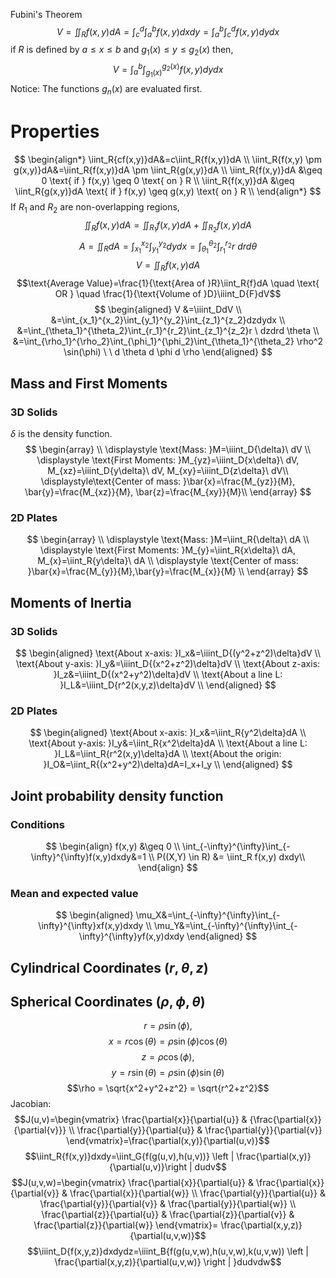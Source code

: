 Fubini's Theorem 
$$V=\iint_R{f(x,y)}dA=\int_c^d{\int_a^b{f(x,y)}}dxdy=\int_a^b{\int_c^d{f(x,y)}}dydx$$
if $R$ is defined by $a\leq x \leq b$ and $g_1(x) \leq y \leq g_2(x)$ then,
$$V=\int_a^b{\int_{g_1(x)}^{g_2(x)}{f(x,y)}}dydx$$
Notice: The functions $g_n(x)$ are evaluated first.
# Properties
$$
\begin{align*}
\iint_R{cf(x,y)}dA&=c\iint_R{f(x,y)}dA \\
\iint_R{f(x,y) \pm g(x,y)}dA&=\iint_R{f(x,y)}dA \pm \iint_R{g(x,y)}dA \\
\iint_R{f(x,y)}dA &\geq 0 \text{ if } f(x,y) \geq 0 \text{ on } R \\
\iint_R{f(x,y)}dA &\geq \iint_R{g(x,y)}dA \text{ if } f(x,y) \geq g(x,y) \text{ on } R \\ 
\end{align*}
$$
If $R_1$ and $R_2$ are non-overlapping regions, 
$$\iint_R{f(x,y)}dA=\iint_{R_1}{f(x,y)}dA+\iint_{R_2}{f(x,y)}dA$$
$$A=\iint_RdA=\int_{x_1}^{x_2}\int_{y_1}^{y_2}dydx=\int_{\theta_1}^{\theta_2}\int_{r_1}^{r_2}r\ drd \theta$$
$$V=\iint_R{f(x,y)}dA$$
$$\text{Average Value}=\frac{1}{\text{Area of }R}\iint_R{f}dA \quad \text{ OR } \quad \frac{1}{\text{Volume of }D}\iiint_D{F}dV$$
$$
\begin{aligned}
V &=\iiint_DdV \\ 
&=\int_{x_1}^{x_2}\int_{y_1}^{y_2}\int_{z_1}^{z_2}dzdydx \\
&=\int_{\theta_1}^{\theta_2}\int_{r_1}^{r_2}\int_{z_1}^{z_2}r \ dzdrd \theta \\
&=\int_{\rho_1}^{\rho_2}\int_{\phi_1}^{\phi_2}\int_{\theta_1}^{\theta_2} \rho^2 \sin(\phi) \ \ d \theta d \phi d \rho
\end{aligned}
$$
## Mass and First Moments
### 3D Solids
$\delta$ is the density function.
$$
\begin{array} \\
\displaystyle \text{Mass: }M=\iiint_D{\delta}\ dV \\
\displaystyle \text{First Moments: }M_{yz}=\iiint_D{x\delta}\ dV, M_{xz}=\iiint_D{y\delta}\ dV, M_{xy}=\iiint_D{z\delta}\ dV\\
\displaystyle\text{Center of mass: }\bar{x}=\frac{M_{yz}}{M}, \bar{y}=\frac{M_{xz}}{M}, \bar{z}=\frac{M_{xy}}{M}\\
\end{array}
$$
### 2D Plates
$$
\begin{array} \\
  \displaystyle  \text{Mass: }M=\iint_R{\delta}\ dA \\
  \displaystyle  \text{First Moments: }M_{y}=\iint_R{x\delta}\ dA, M_{x}=\iint_R{y\delta}\ dA \\ 
  \displaystyle  \text{Center of mass: }\bar{x}=\frac{M_{y}}{M},\bar{y}=\frac{M_{x}}{M} \\
\end{array}
$$
## Moments of Inertia 
### 3D Solids
$$
\begin{aligned}
    \text{About x-axis: }I_x&=\iiint_D{(y^2+z^2)\delta}dV \\ 
    \text{About y-axis: }I_y&=\iiint_D{(x^2+z^2)\delta}dV \\ 
    \text{About z-axis: }I_z&=\iiint_D{(x^2+y^2)\delta}dV \\ 
    \text{About a line L: }I_L&=\iiint_D{r^2(x,y,z)\delta}dV \\
\end{aligned}
$$
### 2D Plates
$$
\begin{aligned}
    \text{About x-axis: }I_x&=\iint_R{y^2\delta}dA \\
    \text{About y-axis: }I_y&=\iint_R{x^2\delta}dA \\
    \text{About a line L: }I_L&=\iint_R{r^2(x,y)\delta}dA \\
    \text{About the origin: }I_O&=\iint_R{(x^2+y^2)\delta}dA=I_x+I_y \\
\end{aligned}
$$
## Joint probability density function
### Conditions
$$
\begin{align}
    f(x,y) &\geq 0 \\
    \int_{-\infty}^{\infty}\int_{-\infty}^{\infty}f(x,y)dxdy&=1 \\
    P((X,Y) \in R) &= \iint_R f(x,y) dxdy\\
\end{align}
$$
### Mean and expected value
$$
\begin{aligned}
\mu_X&=\int_{-\infty}^{\infty}\int_{-\infty}^{\infty}xf(x,y)dxdy \\
\mu_Y&=\int_{-\infty}^{\infty}\int_{-\infty}^{\infty}yf(x,y)dxdy
\end{aligned}
$$
## Cylindrical Coordinates $(r,\theta,z)$

## Spherical Coordinates $(\rho, \phi, \theta)$
$$r=\rho \sin(\phi),$$		$$ x= r \cos(\theta)=\rho \sin(\phi)\cos(\theta)$$$$z=\rho \cos(\phi),$$		$$ y= r \sin(\theta)=\rho \sin(\phi)\sin(\theta)$$
$$\rho = \sqrt{x^2+y^2+z^2} = \sqrt{r^2+z^2}$$
Jacobian:
$$J(u,v)=\begin{vmatrix} \frac{\partial{x}}{\partial{u}} & {\frac{\partial{x}}{\partial{v}}} \\
 \frac{\partial{y}}{\partial{u}} & \frac{\partial{y}}{\partial{v}} \end{vmatrix}=\frac{\partial(x,y)}{\partial(u,v)}$$
$$\iint_R{f(x,y)}dxdy=\iint_G{f(g(u,v),h(u,v))} \left | \frac{\partial(x,y)}{\partial(u,v)}\right | dudv$$
$$J(u,v,w)=\begin{vmatrix} \frac{\partial{x}}{\partial{u}} & \frac{\partial{x}}{\partial{v}} & \frac{\partial{x}}{\partial{w}} \\
 \frac{\partial{y}}{\partial{u}} & \frac{\partial{y}}{\partial{v}} & \frac{\partial{y}}{\partial{w}} \\
\frac{\partial{z}}{\partial{u}} & \frac{\partial{z}}{\partial{v}} & \frac{\partial{z}}{\partial{w}} \end{vmatrix}= \frac{\partial(x,y,z)}{\partial(u,v,w)}$$
$$\iiint_D{f(x,y,z)}dxdydz=\iiint_B{f(g(u,v,w),h(u,v,w),k(u,v,w)) \left | \frac{\partial(x,y,z)}{\partial(u,v,w)} \right | }dudvdw$$